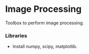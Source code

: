 # Image Processing
Toolbox to perform image processing.

### Libraries
* Install numpy, scipy, matplotlib.

